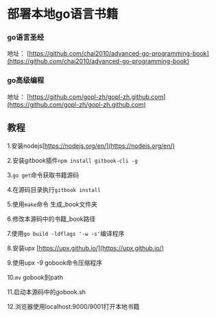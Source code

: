 # 部署本地go语言书籍
### go语言圣经
地址：
[https://github.com/chai2010/advanced-go-programming-book](https://github.com/chai2010/advanced-go-programming-book)
### go高级编程
地址：
[https://github.com/gopl-zh/gopl-zh.github.com](https://github.com/gopl-zh/gopl-zh.github.com)
## 教程
1.安装nodejs[https://nodejs.org/en/](https://nodejs.org/en/)

2.安装gitbook插件`npm install gitbook-cli -g`

3.`go get`命令获取书籍源码

4.在源码目录执行`gitbook install`

5.使用`make`命令 生成_book文件夹

6.修改本源码中的书籍_book路径

7.使用`go build -ldflags '-w -s'`编译程序

8.安装upx [https://upx.github.io/](https://upx.github.io/)

9.使用upx -9 gobook命令压缩程序

10.`mv` gobook到path

11.启动本源码中的gobook.sh

12.浏览器使用localhost:9000/9001打开本地书籍